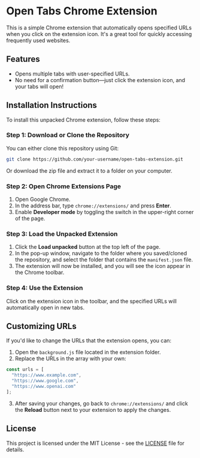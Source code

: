 # Open Tabs Chrome Extension

This is a simple Chrome extension that automatically opens specified URLs when you click on the extension icon. It's a great tool for quickly accessing frequently used websites.

## Features
- Opens multiple tabs with user-specified URLs.
- No need for a confirmation button—just click the extension icon, and your tabs will open!

## Installation Instructions

To install this unpacked Chrome extension, follow these steps:

### Step 1: Download or Clone the Repository

You can either clone this repository using Git:

```bash
git clone https://github.com/your-username/open-tabs-extension.git
```

Or download the zip file and extract it to a folder on your computer.

### Step 2: Open Chrome Extensions Page

1. Open Google Chrome.
2. In the address bar, type `chrome://extensions/` and press **Enter**.
3. Enable **Developer mode** by toggling the switch in the upper-right corner of the page.

### Step 3: Load the Unpacked Extension

1. Click the **Load unpacked** button at the top left of the page.
2. In the pop-up window, navigate to the folder where you saved/cloned the repository, and select the folder that contains the `manifest.json` file.
3. The extension will now be installed, and you will see the icon appear in the Chrome toolbar.

### Step 4: Use the Extension

Click on the extension icon in the toolbar, and the specified URLs will automatically open in new tabs.

## Customizing URLs

If you'd like to change the URLs that the extension opens, you can:

1. Open the `background.js` file located in the extension folder.
2. Replace the URLs in the array with your own:

```javascript
const urls = [
  "https://www.example.com",
  "https://www.google.com",
  "https://www.openai.com"
];
```

3. After saving your changes, go back to `chrome://extensions/` and click the **Reload** button next to your extension to apply the changes.

## License

This project is licensed under the MIT License - see the [LICENSE](LICENSE) file for details.